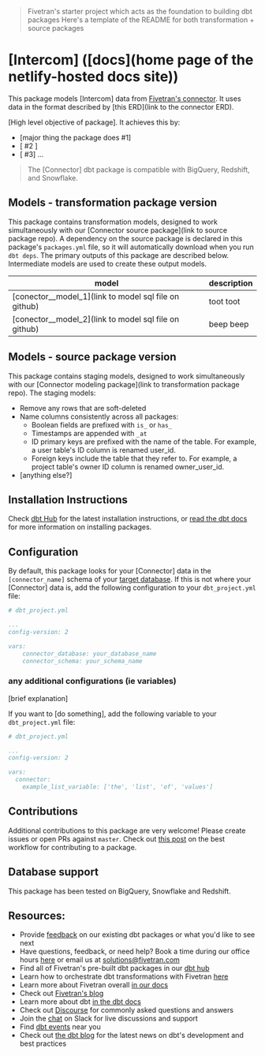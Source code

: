 > Fivetran's starter project which acts as the foundation to building dbt packages
> Here's a template of the README for both transformation + source packages

# [Intercom] ([docs](home page of the netlify-hosted docs site)) 

This package models [Intercom] data from [Fivetran's connector](https://fivetran.com/docs/applications/connector). It uses data in the format described by [this ERD](link to the connector ERD).

[High level objective of package]. It achieves this by:
- [major thing the package does #1]
- [ #2 ] 
- [ #3]
...

> The [Connector] dbt package is compatible with BigQuery, Redshift, and Snowflake.

## Models - transformation package version

This package contains transformation models, designed to work simultaneously with our [Connector source package](link to source package repo). A dependency on the source package is declared in this package's `packages.yml` file, so it will automatically download when you run `dbt deps`. The primary outputs of this package are described below. Intermediate models are used to create these output models.

| **model**                | **description**                                                                                                                                |
| ------------------------ | ---------------------------------------------------------------------------------------------------------------------------------------------- |
| [conector__model_1](link to model sql file on github)             | toot toot |
| [conector__model_2](link to model sql file on github)             | beep beep |

## Models - source package version

This package contains staging models, designed to work simultaneously with our [Connector modeling package](link to transformation package repo).  The staging models:
* Remove any rows that are soft-deleted
* Name columns consistently across all packages:
    * Boolean fields are prefixed with `is_` or `has_`
    * Timestamps are appended with `_at`
    * ID primary keys are prefixed with the name of the table.  For example, a user table's ID column is renamed user_id.
    * Foreign keys include the table that they refer to. For example, a project table's owner ID column is renamed owner_user_id.
* [anything else?]

## Installation Instructions
Check [dbt Hub](https://hub.getdbt.com/) for the latest installation instructions, or [read the dbt docs](https://docs.getdbt.com/docs/package-management) for more information on installing packages.

## Configuration
By default, this package looks for your [Connector] data in the `[connector_name]` schema of your [target database](https://docs.getdbt.com/docs/running-a-dbt-project/using-the-command-line-interface/configure-your-profile). If this is not where your [Connector] data is, add the following configuration to your `dbt_project.yml` file:

```yml
# dbt_project.yml

...
config-version: 2

vars:
    connector_database: your_database_name
    connector_schema: your_schema_name 
```

### any additional configurations (ie variables)
[brief explanation]

If you want to [do something], add the following variable to your `dbt_project.yml` file:

```yml
# dbt_project.yml

...
config-version: 2

vars:
  connector:
    example_list_variable: ['the', 'list', 'of', 'values']
```

## Contributions
Additional contributions to this package are very welcome! Please create issues
or open PRs against `master`. Check out 
[this post](https://discourse.getdbt.com/t/contributing-to-a-dbt-package/657) 
on the best workflow for contributing to a package.

## Database support
This package has been tested on BigQuery, Snowflake and Redshift.

## Resources:
- Provide [feedback](https://www.surveymonkey.com/r/DQ7K7WW) on our existing dbt packages or what you'd like to see next
- Have questions, feedback, or need help? Book a time during our office hours [here](https://calendly.com/fivetran-solutions-team/fivetran-solutions-team-office-hours) or email us at solutions@fivetran.com
- Find all of Fivetran's pre-built dbt packages in our [dbt hub](https://hub.getdbt.com/fivetran/)
- Learn how to orchestrate dbt transformations with Fivetran [here](https://fivetran.com/docs/transformations/dbt)
- Learn more about Fivetran overall [in our docs](https://fivetran.com/docs)
- Check out [Fivetran's blog](https://fivetran.com/blog)
- Learn more about dbt [in the dbt docs](https://docs.getdbt.com/docs/introduction)
- Check out [Discourse](https://discourse.getdbt.com/) for commonly asked questions and answers
- Join the [chat](http://slack.getdbt.com/) on Slack for live discussions and support
- Find [dbt events](https://events.getdbt.com) near you
- Check out [the dbt blog](https://blog.getdbt.com/) for the latest news on dbt's development and best practices
